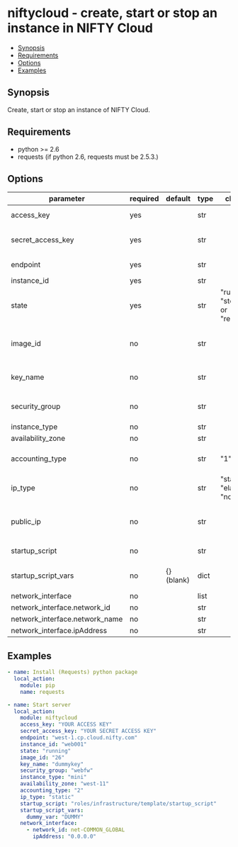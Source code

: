 # niftycloud - create, start or stop an instance in NIFTY Cloud

* [Synopsis](#synopsis)
* [Requirements](#requirements)
* [Options](#options)
* [Examples](#examples)

## Synopsis

Create, start or stop an instance of NIFTY Cloud.

## Requirements

* python >= 2.6
* requests (if python 2.6, requests must be 2.5.3.)

## Options

| parameter                      | required | default    | type | choices                             | comments                                         |
|------------------------------- |----------|------------|------|-------------------------------------|--------------------------------------------------|
| access_key                     | yes      |            | str  |                                     | NIFTY Cloud API access key                       |
| secret_access_key              | yes      |            | str  |                                     | NIFTY Cloud API secret access key                |
| endpoint                       | yes      |            | str  |                                     | API endpoint of target region                    |
| instance_id                    | yes      |            | str  |                                     | Instacen ID                                      |
| state                          | yes      |            | str  | "running", "stopped" or "restarted" | Goal status                                      |
| image_id                       | no       |            | str  |                                     | Image ID (Number of image) (required for create) |
| key_name                       | no       |            | str  |                                     | SSH key name (required for create)               |
| security_group                 | no       |            | str  |                                     | Member of security group (= Firewall)            |
| instance_type                  | no       |            | str  |                                     | Instance type                                    |
| availability_zone              | no       |            | str  |                                     | Availability zone                                |
| accounting_type                | no       |            | str  | "1" or "2"                          | Accounting type. (1: monthly, 2: pay per use)    |
| ip_type                        | no       |            | str  | "static", "elastic" or "none"       | IP Address type.                                 |
| public_ip                      | no       |            | str  |                                     | Elastic public IP address. (required if ip_type = elastic) |
| startup_script                 | no       |            | str  |                                     | Startup script template file path                |
| startup_script_vars            | no       | {} (blank) | dict |                                     | Variables for startup script template            |
| network_interface              | no       |            | list |                                     | NetworkInterface                                 |
| network_interface.network_id   | no       |            | str  |                                     | NetworkId                                        |
| network_interface.network_name | no       |            | str  |                                     | NetworkName                                      |
| network_interface.ipAddress    | no       |            | str  |                                     | IpAddress                                        |

## Examples

```yaml
- name: Install (Requests) python package
  local_action:
    module: pip
    name: requests

- name: Start server
  local_action:
    module: niftycloud
    access_key: "YOUR ACCESS KEY"
    secret_access_key: "YOUR SECRET ACCESS KEY"
    endpoint: "west-1.cp.cloud.nifty.com"
    instance_id: "web001"
    state: "running"
    image_id: "26"
    key_name: "dummykey"
    security_group: "webfw"
    instance_type: "mini"
    availability_zone: "west-11"
    accounting_type: "2"
    ip_type: "static"
    startup_script: "roles/infrastructure/template/startup_script"
    startup_script_vars:
      dummy_var: "DUMMY"
    network_interface:
      - network_id: net-COMMON_GLOBAL
        ipAddress: "0.0.0.0"
```
